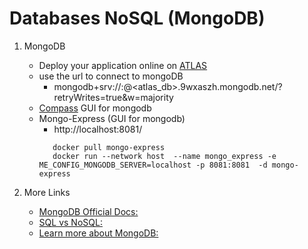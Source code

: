 # Databases NoSQL (MongoDB)

1. MongoDB

   - Deploy your application online on [ATLAS](https://cloud.mongodb.com/)
   - use the url to connect to mongoDB
     - mongodb+srv://<username>:<password>@<atlas_db>.9wxaszh.mongodb.net/?retryWrites=true&w=majority
   - [Compass](https://www.mongodb.com/products/compass) GUI for mongodb
   - Mongo-Express (GUI for mongodb)
     - http://localhost:8081/
     ```
        docker pull mongo-express
        docker run --network host  --name mongo_express -e ME_CONFIG_MONGODB_SERVER=localhost -p 8081:8081  -d mongo-express
     ```

2. More Links
   - [MongoDB Official Docs:](https://docs.mongodb.com/manual/core/security-encryption-at-rest/https://docs.mongodb.com/manual/)
   - [SQL vs NoSQL:](https://academind.com/learn/web-dev/sql-vs-nosql/)
   - [Learn more about MongoDB:](https://academind.com/learn/mongodb)
